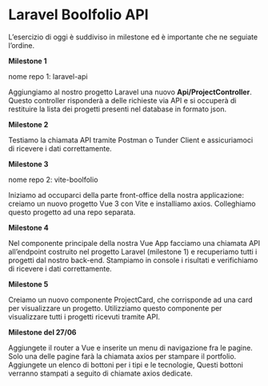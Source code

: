 # Laravel Boolfolio API

L’esercizio di oggi è suddiviso in milestone ed è importante che ne seguiate l’ordine.

**Milestone 1**

nome repo 1: laravel-api

Aggiungiamo al nostro progetto Laravel una nuovo 
**Api/ProjectController**.
Questo controller risponderà a delle richieste via API e si occuperà di restituire la lista dei progetti presenti nel database in formato json.

**Milestone 2**

Testiamo la chiamata API tramite Postman o Tunder Client e assicuriamoci di ricevere i dati correttamente.

**Milestone 3**

nome repo 2: vite-boolfolio

Iniziamo ad occuparci della parte front-office della nostra applicazione: creiamo un nuovo progetto Vue 3 con Vite e installiamo axios.
Colleghiamo questo progetto ad una repo separata.

**Milestone 4**

Nel componente principale della nostra Vue App facciamo una chiamata API all’endpoint costruito nel progetto Laravel (milestone 1) e recuperiamo tutti i progetti dal nostro back-end.
Stampiamo in console i risultati e verifichiamo di ricevere i dati correttamente.

**Milestone 5**

Creiamo un nuovo componente ProjectCard, che corrisponde ad una card per visualizzare un progetto. Utilizziamo questo componente per visualizzare tutti i progetti ricevuti tramite API.

**Milestone del 27/06**

Aggiungete il router a Vue e inserite  un menu di navigazione fra le pagine.
Solo una delle pagine farà la chiamata axios per stampare il portfolio.
Aggiungete un elenco di  bottoni per i tipi  e le tecnologie, Questi bottoni verranno stampati a seguito di chiamate axios dedicate.